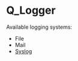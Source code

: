 Q_Logger
========

Available logging systems:

 * File
 * Mail
 * [Syslog](http://php.net/manual/en/function.syslog.php)